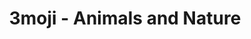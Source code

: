 ---
layout: category_animals&nature
title: 3moji - Animals and Nature
permalink: Animals&Nature.html
---